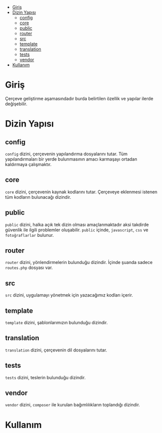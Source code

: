- [Giriş](#giriş)
- [Dizin Yapısı](#dizin-yapısı)
  - [config](#config)
  - [core](#core)
  - [public](#public)
  - [router](#router)
  - [src](#src)
  - [template](#template)
  - [translation](#translation)
  - [tests](#tests)
  - [vendor](#vendor)
- [Kullanım](#kullanım)
  
# Giriş
Çerçeve geliştirme aşamasındadır burda belirtilen özellik ve yapılar ilerde değişebilir.

# Dizin Yapısı
## config
`config` dizini, çerçevenin yapılandırma dosyalarını tutar. Tüm yapılandırmaları bir yerde bulunmasının amacı karmaşayı ortadan kaldırmaya çalışmaktır.
## core
`core` dizini, çerçevenin kaynak kodlarını tutar. Çerçeveye eklenmesi istenen tüm kodların bulunacağı dizindir.
## public
`public` dizini, halka açık tek dizin olması amaçlanmaktadır aksi takdirde güvenlik ile ilgili problemler oluşabilir. `public` içinde, `javascript`, `css` ve `fotoğraflarlar` bulunur. 
## router
`router` dizini, yönlendirmelerin bulunduğu dizindir. İçinde şuanda sadece `routes.php` dosyası var.
## src
`src` dizini, uygulamayı yönetmek için yazacağımız kodları içerir. 
## template 
`template` dizini, şablonlarımızın bulunduğu dizindir. 
## translation 
`translation` dizini, çerçevenin dil dosyalarını tutar. 
## tests 
`tests` dizini, teslerin bulunduğu dizindir.
## vendor
`vendor` dizini, `composer` ile kurulan bağımlılıkların toplandığı dizindir.

# Kullanım 